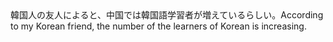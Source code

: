 <tr><td>韓国人の友人によると、中国では韓国語学習者が増えているらしい。<td><tr><tr><td>According to my Korean friend, the number of the learners of Korean is increasing.<td><tr></table>

